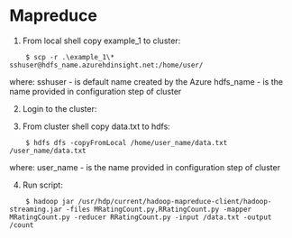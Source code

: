 # Mapreduce

1. From local shell copy example_1 to cluster:
```console
    $ scp -r .\example_1\* sshuser@hdfs_name.azurehdinsight.net:/home/user/
```
where:
    sshuser - is default name created by the Azure
    hdfs_name - is the name provided in configuration step of cluster

2. Login to the cluster:

3. From cluster shell copy data.txt to hdfs:
```console
    $ hdfs dfs -copyFromLocal /home/user_name/data.txt /user_name/data.txt
```
where:
    user_name - is the name provided in configuration step of cluster

4. Run script:
```console
    $ hadoop jar /usr/hdp/current/hadoop-mapreduce-client/hadoop-streaming.jar -files MRatingCount.py,RRatingCount.py -mapper MRatingCount.py -reducer RRatingCount.py -input /data.txt -output /count
```
